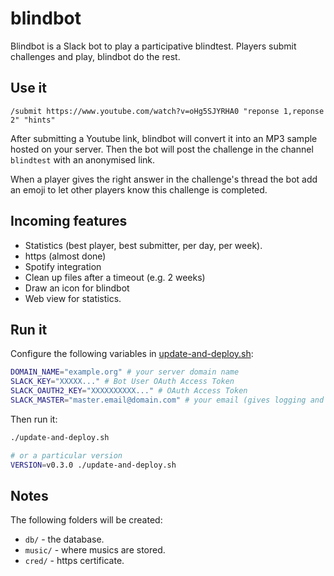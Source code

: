 # blindbot

Blindbot is a Slack bot to play a participative blindtest. Players submit challenges and play, blindbot do the rest.

## Use it
```slack
/submit https://www.youtube.com/watch?v=oHg5SJYRHA0 "reponse 1,reponse 2" "hints"
```

After submitting a Youtube link, blindbot will convert it into an MP3 sample hosted on your server. Then the bot will post the challenge in the channel `blindtest` with an anonymised link. 

When a player gives the right answer in the challenge's thread the bot add an emoji to let other players know this challenge is completed.

## Incoming features
* Statistics (best player, best submitter, per day, per week).
* https (almost done)
* Spotify integration
* Clean up files after a timeout (e.g. 2 weeks)
* Draw an icon for blindbot
* Web view for statistics.

## Run it
Configure the following variables in [update-and-deploy.sh](scripts/update-and-deploy.sh):
```bash
DOMAIN_NAME="example.org" # your server domain name
SLACK_KEY="XXXXX..." # Bot User OAuth Access Token
SLACK_OAUTH2_KEY="XXXXXXXXXX..." # OAuth Access Token
SLACK_MASTER="master.email@domain.com" # your email (gives logging and advanced command in Slack)
```

Then run it:
```bash
./update-and-deploy.sh

# or a particular version
VERSION=v0.3.0 ./update-and-deploy.sh
```

## Notes
The following folders will be created:
* `db/` - the database.
* `music/` - where musics are stored.
* `cred/` - https certificate.